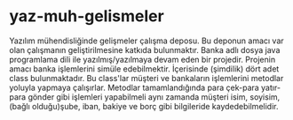 # yaz-muh-gelismeler
Yazılım mühendisliğinde gelişmeler çalışma deposu.
Bu deponun amacı var olan çalışmanın geliştirilmesine katkıda bulunmaktır.
Banka adlı dosya java programlama dili ile yazılmış/yazılmaya devam eden bir projedir.
Projenin amacı banka işlemlerini simüle edebilmektir.
İçerisinde (şimdilik) dört adet class bulunmaktadır.
Bu class'lar müşteri ve bankaların işlemlerini metodlar yoluyla yapmaya çalışırlar.
Metodlar tamamlandığında para çek-para yatır-para gönder gibi işlemleri yapabilmeli aynı zamanda müşteri isim, soyisim,(bağlı olduğu)şube, iban, bakiye ve borç gibi bilgileride kaydedebilmelidir.
